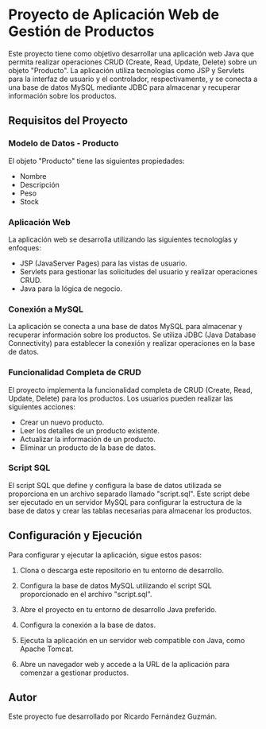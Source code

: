 # Proyecto de Aplicación Web de Gestión de Productos

Este proyecto tiene como objetivo desarrollar una aplicación web Java que permita realizar operaciones CRUD (Create, Read, Update, Delete) sobre un objeto "Producto". La aplicación utiliza tecnologías como JSP y Servlets para la interfaz de usuario y el controlador, respectivamente, y se conecta a una base de datos MySQL mediante JDBC para almacenar y recuperar información sobre los productos.

## Requisitos del Proyecto

### Modelo de Datos - Producto

El objeto "Producto" tiene las siguientes propiedades:

- Nombre
- Descripción
- Peso
- Stock

### Aplicación Web

La aplicación web se desarrolla utilizando las siguientes tecnologías y enfoques:

- JSP (JavaServer Pages) para las vistas de usuario.
- Servlets para gestionar las solicitudes del usuario y realizar operaciones CRUD.
- Java para la lógica de negocio.

### Conexión a MySQL

La aplicación se conecta a una base de datos MySQL para almacenar y recuperar información sobre los productos. Se utiliza JDBC (Java Database Connectivity) para establecer la conexión y realizar operaciones en la base de datos.

### Funcionalidad Completa de CRUD

El proyecto implementa la funcionalidad completa de CRUD (Create, Read, Update, Delete) para los productos. Los usuarios pueden realizar las siguientes acciones:

- Crear un nuevo producto.
- Leer los detalles de un producto existente.
- Actualizar la información de un producto.
- Eliminar un producto de la base de datos.

### Script SQL

El script SQL que define y configura la base de datos utilizada se proporciona en un archivo separado llamado "script.sql". Este script debe ser ejecutado en un servidor MySQL para configurar la estructura de la base de datos y crear las tablas necesarias para almacenar los productos.

## Configuración y Ejecución

Para configurar y ejecutar la aplicación, sigue estos pasos:

1. Clona o descarga este repositorio en tu entorno de desarrollo.

2. Configura la base de datos MySQL utilizando el script SQL proporcionado en el archivo "script.sql".

3. Abre el proyecto en tu entorno de desarrollo Java preferido.

4. Configura la conexión a la base de datos.

5. Ejecuta la aplicación en un servidor web compatible con Java, como Apache Tomcat.

6. Abre un navegador web y accede a la URL de la aplicación para comenzar a gestionar productos.

## Autor

Este proyecto fue desarrollado por Ricardo Fernández Guzmán.
